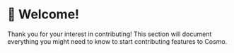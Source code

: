 # 🤝 Welcome!

Thank you for your interest in contributing! This section will document everything you might need to know to start contributing features to Cosmo.
